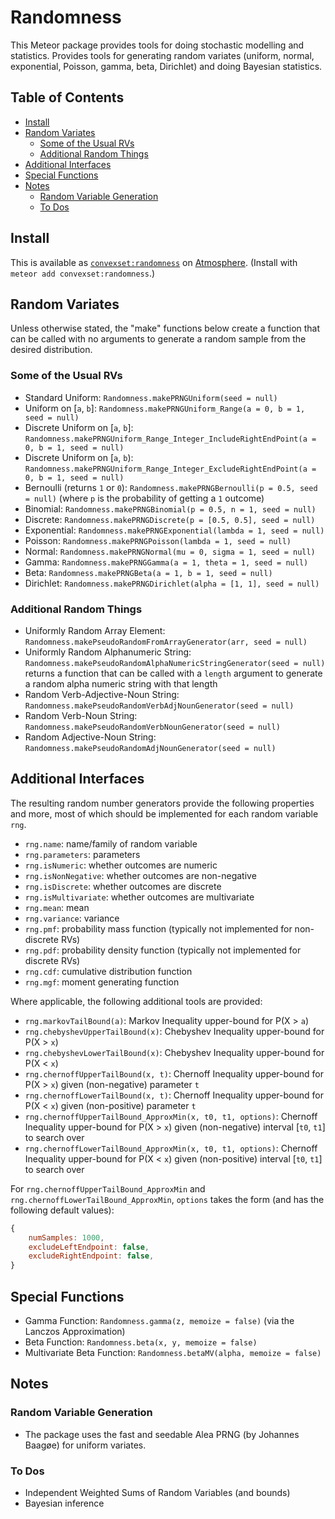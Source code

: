 # Randomness

This Meteor package provides tools for doing stochastic modelling and statistics.
Provides tools for generating random variates (uniform, normal, exponential, Poisson, gamma, beta, Dirichlet) and doing Bayesian statistics.

## Table of Contents

<!-- START doctoc generated TOC please keep comment here to allow auto update -->
<!-- DON'T EDIT THIS SECTION, INSTEAD RE-RUN doctoc TO UPDATE -->


- [Install](#install)
- [Random Variates](#random-variates)
  - [Some of the Usual RVs](#some-of-the-usual-rvs)
  - [Additional Random Things](#additional-random-things)
- [Additional Interfaces](#additional-interfaces)
- [Special Functions](#special-functions)
- [Notes](#notes)
  - [Random Variable Generation](#random-variable-generation)
  - [To Dos](#to-dos)

<!-- END doctoc generated TOC please keep comment here to allow auto update -->

## Install

This is available as [`convexset:randomness`](https://atmospherejs.com/convexset/randomness) on [Atmosphere](https://atmospherejs.com/). (Install with `meteor add convexset:randomness`.)

## Random Variates

Unless otherwise stated, the "make" functions below create a function that can be called with no arguments to generate a random sample from the desired distribution.

### Some of the Usual RVs

 - Standard Uniform: `Randomness.makePRNGUniform(seed = null)`
 - Uniform on [`a`, `b`]: `Randomness.makePRNGUniform_Range(a = 0, b = 1, seed = null)`
 - Discrete Uniform on [`a`, `b`]: `Randomness.makePRNGUniform_Range_Integer_IncludeRightEndPoint(a = 0, b = 1, seed = null)`
 - Discrete Uniform on [`a`, `b`): `Randomness.makePRNGUniform_Range_Integer_ExcludeRightEndPoint(a = 0, b = 1, seed = null)`
 - Bernoulli (returns `1` or `0`): `Randomness.makePRNGBernoulli(p = 0.5, seed = null)` (where `p` is the probability of getting a `1` outcome)
 - Binomial: `Randomness.makePRNGBinomial(p = 0.5, n = 1, seed = null)`
 - Discrete: `Randomness.makePRNGDiscrete(p = [0.5, 0.5], seed = null)`
 - Exponential: `Randomness.makePRNGExponential(lambda = 1, seed = null)`
 - Poisson: `Randomness.makePRNGPoisson(lambda = 1, seed = null)`
 - Normal: `Randomness.makePRNGNormal(mu = 0, sigma = 1, seed = null)`
 - Gamma: `Randomness.makePRNGGamma(a = 1, theta = 1, seed = null)`
 - Beta: `Randomness.makePRNGBeta(a = 1, b = 1, seed = null)`
 - Dirichlet: `Randomness.makePRNGDirichlet(alpha = [1, 1], seed = null)`

### Additional Random Things
 - Uniformly Random Array Element: `Randomness.makePseudoRandomFromArrayGenerator(arr, seed = null)`
 - Uniformly Random Alphanumeric String: `Randomness.makePseudoRandomAlphaNumericStringGenerator(seed = null)` returns a function that can be called with a `length` argument to generate a random alpha numeric string with that length
 - Random Verb-Adjective-Noun String: `Randomness.makePseudoRandomVerbAdjNounGenerator(seed = null)`
 - Random Verb-Noun String: `Randomness.makePseudoRandomVerbNounGenerator(seed = null)`
 - Random Adjective-Noun String: `Randomness.makePseudoRandomAdjNounGenerator(seed = null)`

## Additional Interfaces

The resulting random number generators provide the following properties and more, most of which should be implemented for each random variable `rng`.

- `rng.name`: name/family of random variable
- `rng.parameters`: parameters
- `rng.isNumeric`: whether outcomes are numeric
- `rng.isNonNegative`: whether outcomes are non-negative
- `rng.isDiscrete`: whether outcomes are discrete
- `rng.isMultivariate`: whether outcomes are multivariate
- `rng.mean`: mean
- `rng.variance`: variance
- `rng.pmf`: probability mass function (typically not implemented for non-discrete RVs)
- `rng.pdf`: probability density function (typically not implemented for discrete RVs)
- `rng.cdf`: cumulative distribution function
- `rng.mgf`: moment generating function

Where applicable, the following additional tools are provided:

 - `rng.markovTailBound(a)`: Markov Inequality upper-bound for P(X > `a`)
 - `rng.chebyshevUpperTailBound(x)`: Chebyshev Inequality upper-bound for P(X > `x`)
 - `rng.chebyshevLowerTailBound(x)`: Chebyshev Inequality upper-bound for P(X < `x`)
 - `rng.chernoffUpperTailBound(x, t)`: Chernoff Inequality upper-bound for P(X > `x`) given (non-negative) parameter `t`
 - `rng.chernoffLowerTailBound(x, t)`: Chernoff Inequality upper-bound for P(X < `x`) given (non-positive) parameter `t`
 - `rng.chernoffUpperTailBound_ApproxMin(x, t0, t1, options)`: Chernoff Inequality upper-bound for P(X > `x`) given (non-negative) interval [`t0`, `t1`] to search over
 - `rng.chernoffLowerTailBound_ApproxMin(x, t0, t1, options)`: Chernoff Inequality upper-bound for P(X < `x`) given (non-positive) interval [`t0`, `t1`] to search over

For `rng.chernoffUpperTailBound_ApproxMin` and `rng.chernoffLowerTailBound_ApproxMin`, `options` takes the form (and has the following default values):
```javascript
{
    numSamples: 1000,
    excludeLeftEndpoint: false,
    excludeRightEndpoint: false,
}
```

## Special Functions

 - Gamma Function: `Randomness.gamma(z, memoize = false)` (via the Lanczos Approximation)
 - Beta Function: `Randomness.beta(x, y, memoize = false)`
 - Multivariate Beta Function: `Randomness.betaMV(alpha, memoize = false)`

## Notes

### Random Variable Generation
 - The package uses the fast and seedable Alea PRNG (by Johannes Baagøe) for uniform variates.

### To Dos
 - Independent Weighted Sums of Random Variables (and bounds)
 - Bayesian inference